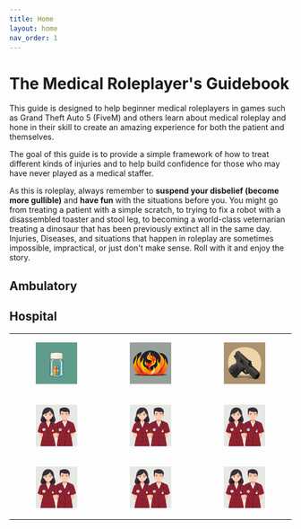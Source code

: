```yaml
---
title: Home
layout: home
nav_order: 1
---
```


# The Medical Roleplayer's Guidebook

This guide is designed to help beginner medical roleplayers in games such as Grand Theft Auto 5 (FiveM) and others learn about medical roleplay and hone in their skill to create an amazing experience for both the patient and themselves. 

The goal of this guide is to provide a simple framework of how to treat different kinds of injuries and to help build confidence for those who may have never played as a medical staffer.

As this is roleplay, always remember to **suspend your disbelief (become more gullible)** and **have fun** with the situations before you. You might go from treating a patient with a simple scratch, to trying to fix a robot with a disassembled toaster and stool leg, to becoming a world-class veternarian treating a dinosaur that has been previously extinct all in the same day. Injuries, Diseases, and situations that happen in roleplay are sometimes impossible, impractical, or just don't make sense. Roll with it and enjoy the story. 

## Ambulatory

## Hospital

<table><tbody><tr><td><a href="/docs/General/Medication.html"><figure class="image"> <img src="https://raw.githubusercontent.com/dangitrp/medical-rp-guide/main/assets/images/pills.jpg"></figure></a></td><td><a href="/docs/Hospital/Burns.html"><figure class="image"> <img src="https://raw.githubusercontent.com/dangitrp/medical-rp-guide/main/assets/images/fire.jpg"></figure></a></td><td><a href="/docs/Hospital/GSW.html"><figure class="image"> <img src="https://raw.githubusercontent.com/dangitrp/medical-rp-guide/main/assets/images/gsw.jpg"></figure></a></td></tr><tr><td><figure class="image"><img src="https://raw.githubusercontent.com/dangitrp/medical-rp-guide/main/assets/images/hospital.jpg"></figure></td><td><figure class="image"><img src="https://raw.githubusercontent.com/dangitrp/medical-rp-guide/main/assets/images/hospital.jpg"></figure></td><td><figure class="image"><img src="https://raw.githubusercontent.com/dangitrp/medical-rp-guide/main/assets/images/hospital.jpg"></figure></td></tr><tr><td><figure class="image"><img src="https://raw.githubusercontent.com/dangitrp/medical-rp-guide/main/assets/images/hospital.jpg"></figure></td><td><figure class="image"><img src="https://raw.githubusercontent.com/dangitrp/medical-rp-guide/main/assets/images/hospital.jpg"></figure></td><td><figure class="image"><img src="https://raw.githubusercontent.com/dangitrp/medical-rp-guide/main/assets/images/hospital.jpg"></figure></td></tr></tbody></table>
